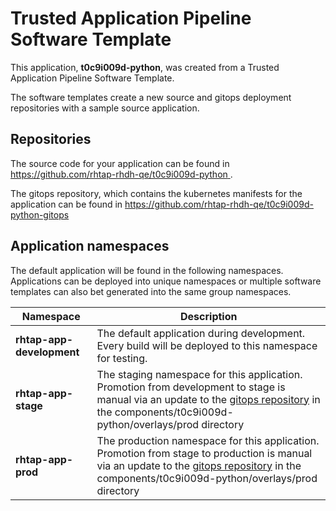 # Trusted Application Pipeline Software Template

This application, **t0c9i009d-python**, was created from a Trusted Application Pipeline Software Template.

The software templates create a new source and gitops deployment repositories with a sample source application. 

## Repositories

The source code for your application can be found in [https://github.com/rhtap-rhdh-qe/t0c9i009d-python ](https://github.com/rhtap-rhdh-qe/t0c9i009d-python ).
 
The gitops repository, which contains the kubernetes manifests for the application can be found in 
[https://github.com/rhtap-rhdh-qe/t0c9i009d-python-gitops ](https://github.com/rhtap-rhdh-qe/t0c9i009d-python-gitops ) 

## Application namespaces 

The default application will be found in the following namespaces. Applications can be deployed into unique namespaces or multiple software templates can also bet generated into the same group namespaces.  

|  Namespace   |  Description   |  
| -------- | -------- |   
| **rhtap-app-development** | The default application during development. Every build will be deployed to this namespace for testing. | 
| **rhtap-app-stage** | The staging namespace for this application. Promotion from development to stage is manual via an update to the [gitops repository](https://github.com/rhtap-rhdh-qe/t0c9i009d-python-gitops ) in the components/t0c9i009d-python/overlays/prod directory |  
| **rhtap-app-prod** | The production namespace for this application. Promotion from stage to production is manual via an update to the [gitops repository](https://github.com/rhtap-rhdh-qe/t0c9i009d-python-gitops ) in the components/t0c9i009d-python/overlays/prod directory | 